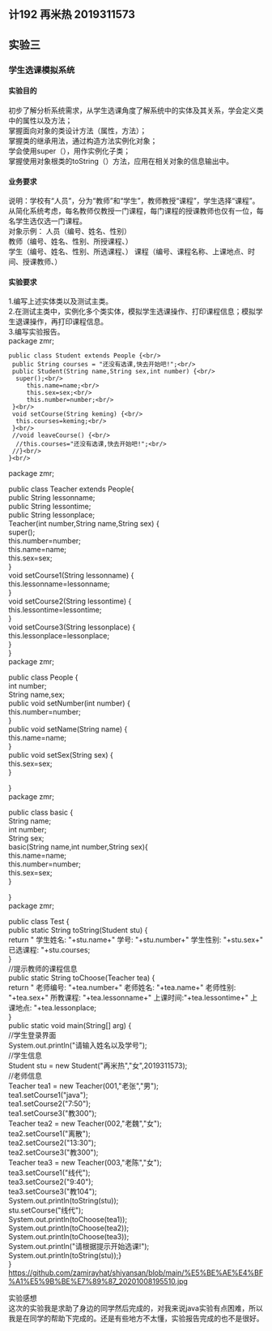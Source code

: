 ## 计192 再米热 2019311573
## 实验三<br/>
### 学生选课模拟系统<br/>
#### 实验目的<br/>
初步了解分析系统需求，从学生选课角度了解系统中的实体及其关系，学会定义类中的属性以及方法；<br/>
掌握面向对象的类设计方法（属性，方法）；<br/>
掌握类的继承用法，通过构造方法实例化对象；<br/>
学会使用super（），用作实例化子类；<br/>
掌握使用对象根类的toString（）方法，应用在相关对象的信息输出中。<br/>
#### 业务要求<br/>
说明：学校有“人员”，分为“教师”和“学生”，教师教授“课程”，学生选择“课程”。从简化系统考虑，每名教师仅教授一门课程，每门课程的授课教师也仅有一位，每名学生选仅选一门课程。<br/>
对象示例：	人员（编号、姓名、性别）<br/>
教师（编号、姓名、性别、所授课程、）<br/>
			学生（编号、姓名、性别、所选课程、）
			课程（编号、课程名称、上课地点、时间、授课教师、）<br/>
#### 实验要求<br/>
1.编写上述实体类以及测试主类。<br/>
2.在测试主类中，实例化多个类实体，模拟学生选课操作、打印课程信息；模拟学生退课操作，再打印课程信息。<br/>
3.编写实验报告。<br/>
 package zmr;<br/>

	public class Student extends People {<br/>
	 public String courses = "还没有选课,快去开始吧!";<br/>
	 public Student(String name,String sex,int number) {<br/>
	  super();<br/>
	     this.name=name;<br/>
	     this.sex=sex;<br/>
	     this.number=number;<br/>
	 }<br/>
	 void setCourse(String keming) {<br/>
	  this.courses=keming;<br/>
	 }<br/>
	 //void leaveCourse() {<br/>
	  //this.courses="还没有选课,快去开始吧!";<br/>
	 //}<br/>
	}<br/>
  package zmr;<br/>

public class Teacher extends People{<br/>
 public String lessonname;<br/>
 public String lessontime;<br/>
 public String lessonplace;<br/>
 Teacher(int number,String name,String sex) {<br/>
  super();<br/>
  this.number=number;<br/>
     this.name=name;<br/>
     this.sex=sex;<br/>
 }<br/>
 void setCourse1(String lessonname) {<br/>
  this.lessonname=lessonname;<br/>
 }<br/>
 void setCourse2(String lessontime) {<br/>
  this.lessontime=lessontime;<br/>
 }<br/>
 void setCourse3(String lessonplace) {<br/>
  this.lessonplace=lessonplace;<br/>
 }<br/>
}<br/>
package zmr;<br/>

public class People {<br/>
 int number;<br/>
 String name,sex;<br/>
 public void setNumber(int number) {<br/>
  this.number=number;<br/>
 }<br/>
 public void setName(String name) {<br/>
  this.name=name;<br/>
 }<br/>
 public void setSex(String sex) {<br/>
  this.sex=sex;<br/>
 }<br/>

}<br/>
package zmr;<br/>

public class basic {<br/>
	String name;<br/>
	int number;<br/>
	String sex;<br/>
	basic(String name,int number,String sex){<br/>
		this.name=name;<br/>
		this.number=number;<br/>
		this.sex=sex;<br/>
	}<br/>

}<br/>
package zmr;<br/>

public class Test {<br/>
	 public static String toString(Student stu) {<br/>
		  return " 学生姓名: "+stu.name+" 学号: "+stu.number+" 学生性别: "+stu.sex+" 已选课程: "+stu.courses;<br/>
		 }<br/>
		 //提示教师的课程信息<br/>
		 public static String toChoose(Teacher tea) {<br/>
		  return " 老师编号: "+tea.number+" 老师姓名: "+tea.name+" 老师性别: "+tea.sex+" 所教课程: "+tea.lessonname+" 上课时间:"+tea.lessontime+" 上课地点: "+tea.lessonplace;<br/>
		 }<br/>
		 public static void main(String[] arg) {<br/>
		  //学生登录界面<br/>
		     System.out.println("请输入姓名以及学号");<br/>
		     //学生信息<br/>
		     Student stu = new Student("再米热","女",2019311573);<br/>
		     //老师信息<br/>
		     Teacher tea1 = new Teacher(001,"老张","男");<br/>
		     tea1.setCourse1("java");<br/>
		     tea1.setCourse2("7:50");<br/>
		     tea1.setCourse3("教300");<br/>
		     Teacher tea2 = new Teacher(002,"老魏","女");<br/>
		     tea2.setCourse1("离散");<br/>
		     tea2.setCourse2("13:30");<br/>
		     tea2.setCourse3("教300");<br/>
		     Teacher tea3 = new Teacher(003,"老陈","女");<br/>
		     tea3.setCourse1("线代");<br/>
		     tea3.setCourse2("9:40");<br/>
		     tea3.setCourse3("教104");<br/>
		     System.out.println(toString(stu));<br/>
		     stu.setCourse("线代");<br/>
		     System.out.println(toChoose(tea1));<br/>
		     System.out.println(toChoose(tea2));<br/>
		     System.out.println(toChoose(tea3));<br/>
		     System.out.println("请根据提示开始选课!");<br/>
		     System.out.println(toString(stu));}<br/>
		}<br/>
		https://github.com/zamirayhat/shiyansan/blob/main/%E5%BE%AE%E4%BF%A1%E5%9B%BE%E7%89%87_20201008195510.jpg<br/>
		
实验感想<br/>
    这次的实验我是求助了身边的同学然后完成的，对我来说java实验有点困难，所以我是在同学的帮助下完成的。还是有些地方不太懂，实验报告完成的也不是很好。
		




